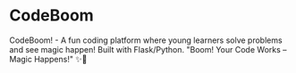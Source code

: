 # CodeBoom
CodeBoom! - A fun coding platform where young learners solve problems and see magic happen! Built with Flask/Python. "Boom! Your Code Works – Magic Happens!" ✨🚀
